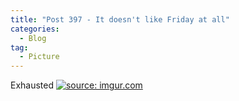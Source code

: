 ```yaml
---
title: "Post 397 - It doesn't like Friday at all"
categories:
  - Blog
tag:
  - Picture
---
```


Exhausted
<a href="https://imgur.com/Lh7huMb"><img src="https://i.imgur.com/Lh7huMb.jpg" title="source: imgur.com" /></a>


<script src="https://utteranc.es/client.js"
        repo="serendipityinlife/serendipityinlife.github.io"
        issue-term="pathname"
        theme="github-light"
        crossorigin="anonymous"
        async>
</script>

